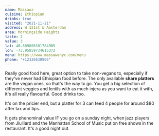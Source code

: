 ```yaml
---
name: Massawa
cuisine: Ethiopian
drinks: true
visited: "2021-11-21"
address: W 121st & Amsterdam
area: Morningside Heights
taste: 2
value: 3
lat: 40.809808301784905
lon: -73.95859734615372
menu: https://www.massawanyc.com/menu
phone: "+12126630505"
---
```


Really good food here, great option to take non-vegans to, especially if they've never had Ethiopian food before. The only available **share platters** are the vegan ones, so that's the way to go. You get a big selection of different veggies and lentils with as much injera as you want to eat it with, it's all really flavourful. Good drinks too.

It's on the pricier end, but a platter for 3 can feed 4 people for around $80 after tax and tips. 

It gets phenominal value IF you go on a sunday night, when jazz players from Jiulliard and the Manhattan School of Music put on free shows in the restaurant. It's a good night out.


